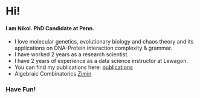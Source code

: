# Hi!

#### I am Nikol. PhD Candidate at Penn.

- I love molecular genetics, evolutionary biology and chaos theory and its applications on DNA-Protein interaction complexity & grammar.
- I have worked 2 years as a research scientist.
- I have 2 years of experience as a data science instructor at Lewagon.
- You can find my publications here: [publications](https://scholar.google.com/citations?user=A5Toe-gAAAAJ&hl=el)
- Algebraic Combinatorics [Zimin](https://arxiv.org/abs/2410.13004)

### Have Fun!

